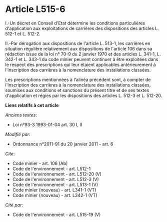 # Article L515-6

I.-Un décret en Conseil d'Etat détermine les conditions particulières d'application aux exploitations de carrières des
dispositions des articles L. 512-1 et L. 512-2. 

II.-Par dérogation aux dispositions de l'article L. 513-1, les carrières en situation régulière relativement aux dispositions
de l'article 106 dans sa rédaction issue de la loi n° 70-9 du 2 janvier 1970 et des articles L. 341-1, L. 342-1 et L. 343-1
du code minier peuvent continuer à être exploitées dans le respect des prescriptions qui leur étaient applicables
antérieurement à l'inscription des carrières à la nomenclature des installations classées. 

Les prescriptions mentionnées à l'alinéa précédent sont, à compter de l'inscription des carrières à la nomenclature des
installations classées, soumises aux conditions et sanctions du présent titre et de ses textes d'application et régies par
les dispositions des articles L. 512-3 et L. 512-20.

**Liens relatifs à cet article**

_Anciens textes_:

  - Loi n°93-3 1993-01-04 art. 30 I, II

_Modifié par_:

  - Ordonnance n°2011-91 du 20 janvier 2011 - art. 6

_Cite_:

  - Code minier - art. 106 (Ab)
  - Code de l'environnement - art. L512-1
  - Code de l'environnement - art. L512-20 (V)
  - Code de l'environnement - art. L512-3 (V)
  - Code de l'environnement - art. L513-1 (V)
  - Code minier (nouveau) - art. L341-1 (VT)
  - Code minier (nouveau) - art. L342-1 (VT)

_Cité par_:

  - Code de l'environnement - art. L515-19 (V)
